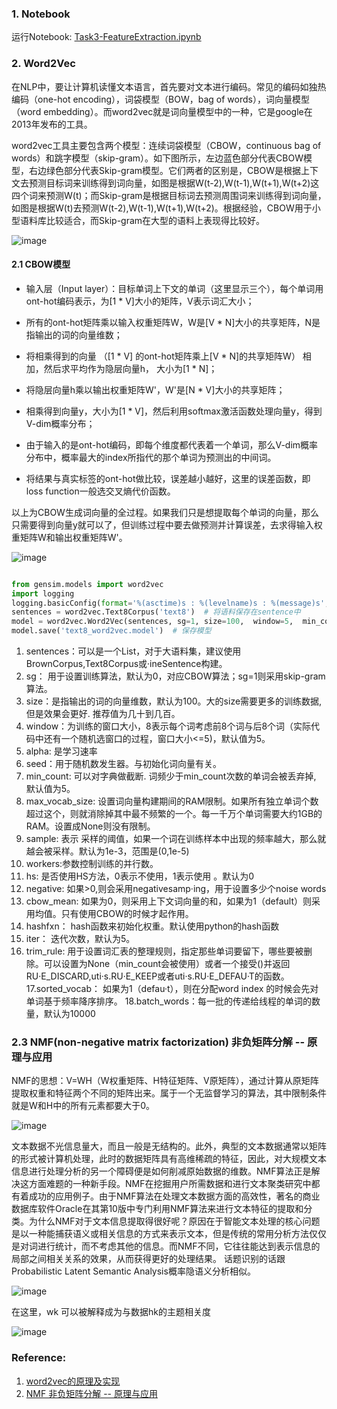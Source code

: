 ### 1. Notebook ###

运行Notebook: [Task3-FeatureExtraction.ipynb](https://github.com/frankyangdev/DataMining-Learning/blob/main/WisdomOcean/Task3-FeatureExtraction.ipynb)

### 2. Word2Vec ###

在NLP中，要让计算机读懂文本语言，首先要对文本进行编码。常见的编码如独热编码（one-hot encoding），词袋模型（BOW，bag of words），词向量模型（word embedding）。而word2vec就是词向量模型中的一种，它是google在2013年发布的工具。


word2vec工具主要包含两个模型：连续词袋模型（CBOW，continuous bag of words）和跳字模型（skip-gram）。如下图所示，左边蓝色部分代表CBOW模型，右边绿色部分代表Skip-gram模型。它们两者的区别是，CBOW是根据上下文去预测目标词来训练得到词向量，如图是根据W(t-2),W(t-1),W(t+1),W(t+2)这四个词来预测W(t)；而Skip-gram是根据目标词去预测周围词来训练得到词向量，如图是根据W(t)去预测W(t-2),W(t-1),W(t+1),W(t+2)。根据经验，CBOW用于小型语料库比较适合，而Skip-gram在大型的语料上表现得比较好。

![image](https://user-images.githubusercontent.com/39177230/115414201-6b72a880-a228-11eb-9c6f-eecd3a5d3c54.png)


#### 2.1 CBOW模型 ####

* 输入层（Input layer）：目标单词上下文的单词（这里显示三个），每个单词用ont-hot编码表示，为[1 * V]大小的矩阵，V表示词汇大小；

* 所有的ont-hot矩阵乘以输入权重矩阵W，W是[V * N]大小的共享矩阵，N是指输出的词的向量维数；

* 将相乘得到的向量 （[1 * V] 的ont-hot矩阵乘上[V * N]的共享矩阵W） 相加，然后求平均作为隐层向量h， 大小为[1 * N]；

* 将隐层向量h乘以输出权重矩阵W'，W'是[N * V]大小的共享矩阵；

* 相乘得到向量y，大小为[1 * V]，然后利用softmax激活函数处理向量y，得到V-dim概率分布；

* 由于输入的是ont-hot编码，即每个维度都代表着一个单词，那么V-dim概率分布中，概率最大的index所指代的那个单词为预测出的中间词。

* 将结果与真实标签的ont-hot做比较，误差越小越好，这里的误差函数，即loss function一般选交叉熵代价函数。

以上为CBOW生成词向量的全过程。如果我们只是想提取每个单词的向量，那么只需要得到向量y就可以了，但训练过程中要去做预测并计算误差，去求得输入权重矩阵W和输出权重矩阵W'。

![image](https://user-images.githubusercontent.com/39177230/115414651-cc01e580-a228-11eb-8f66-1d1baef3487c.png)

```python

from gensim.models import word2vec
import logging
logging.basicConfig(format='%(asctime)s : %(levelname)s : %(message)s', level=logging.INFO)  # 输出日志信息
sentences = word2vec.Text8Corpus('text8')  # 将语料保存在sentence中
model = word2vec.Word2Vec(sentences, sg=1, size=100,  window=5,  min_count=5,  negative=3, sample=0.001, hs=1, workers=4)  # 生成词向量空间模型
model.save('text8_word2vec.model')  # 保存模型

```

1. sentences：可以是一个List，对于大语料集，建议使用BrownCorpus,Text8Corpus或·ineSentence构建。
2. sg： 用于设置训练算法，默认为0，对应CBOW算法；sg=1则采用skip-gram算法。
3. size：是指输出的词的向量维数，默认为100。大的size需要更多的训练数据,但是效果会更好. 推荐值为几十到几百。
4. window：为训练的窗口大小，8表示每个词考虑前8个词与后8个词（实际代码中还有一个随机选窗口的过程，窗口大小<=5)，默认值为5。
5. alpha: 是学习速率
6. seed：用于随机数发生器。与初始化词向量有关。
7. min_count: 可以对字典做截断. 词频少于min_count次数的单词会被丢弃掉, 默认值为5。
8. max_vocab_size: 设置词向量构建期间的RAM限制。如果所有独立单词个数超过这个，则就消除掉其中最不频繁的一个。每一千万个单词需要大约1GB的RAM。设置成None则没有限制。
9. sample: 表示 采样的阈值，如果一个词在训练样本中出现的频率越大，那么就越会被采样。默认为1e-3，范围是(0,1e-5)
10. workers:参数控制训练的并行数。
11. hs: 是否使用HS方法，0表示不使用，1表示使用 。默认为0
12. negative: 如果>0,则会采用negativesamp·ing，用于设置多少个noise words
13. cbow_mean: 如果为0，则采用上下文词向量的和，如果为1（default）则采用均值。只有使用CBOW的时候才起作用。
14. hashfxn： hash函数来初始化权重。默认使用python的hash函数
15. iter： 迭代次数，默认为5。
16. trim_rule: 用于设置词汇表的整理规则，指定那些单词要留下，哪些要被删除。可以设置为None（min_count会被使用）或者一个接受()并返回RU·E_DISCARD,uti·s.RU·E_KEEP或者uti·s.RU·E_DEFAU·T的函数。
17.sorted_vocab： 如果为1（defau·t），则在分配word index 的时候会先对单词基于频率降序排序。
18.batch_words：每一批的传递给线程的单词的数量，默认为10000


### 2.3 NMF(non-negative matrix factorization) 非负矩阵分解 -- 原理与应用 ###

NMF的思想：V=WH（W权重矩阵、H特征矩阵、V原矩阵），通过计算从原矩阵提取权重和特征两个不同的矩阵出来。属于一个无监督学习的算法，其中限制条件就是W和H中的所有元素都要大于0。

![image](https://user-images.githubusercontent.com/39177230/115418800-5a2b9b00-a22c-11eb-840e-b87d272af708.png)

文本数据不光信息量大，而且一般是无结构的。此外，典型的文本数据通常以矩阵的形式被计算机处理，此时的数据矩阵具有高维稀疏的特征，因此，对大规模文本信息进行处理分析的另一个障碍便是如何削减原始数据的维数。NMF算法正是解决这方面难题的一种新手段。NMF在挖掘用户所需数据和进行文本聚类研究中都有着成功的应用例子。由于NMF算法在处理文本数据方面的高效性，著名的商业数据库软件Oracle在其第10版中专门利用NMF算法来进行文本特征的提取和分类。为什么NMF对于文本信息提取得很好呢？原因在于智能文本处理的核心问题是以一种能捕获语义或相关信息的方式来表示文本，但是传统的常用分析方法仅仅是对词进行统计，而不考虑其他的信息。而NMF不同，它往往能达到表示信息的局部之间相关关系的效果，从而获得更好的处理结果。
话题识别的话跟Probabilistic Latent Semantic Analysis概率隐语义分析相似。

![image](https://user-images.githubusercontent.com/39177230/115419015-8f37ed80-a22c-11eb-9ecd-f38aa20d95be.png)

在这里，wk 可以被解释成为与数据hk的主题相关度

![image](https://user-images.githubusercontent.com/39177230/115419079-9ced7300-a22c-11eb-89c4-2d62ee7ed36e.png)

























































### Reference: ###

1. [word2vec的原理及实现](https://blog.csdn.net/qq_30189255/article/details/103049569)
2. [NMF 非负矩阵分解 -- 原理与应用](https://blog.csdn.net/qq_26225295/article/details/51211529)
